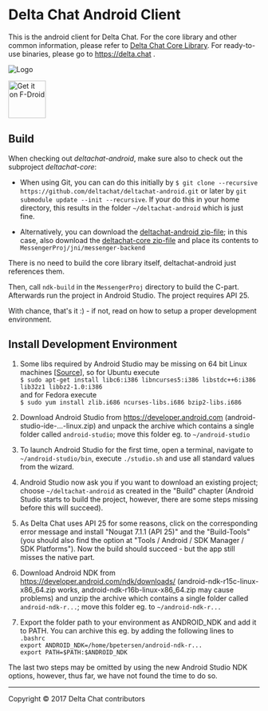 Delta Chat Android Client
================================================================================

This is the android client for Delta Chat.  For the core library and other common
information, please refer to [Delta Chat Core Library](https://github.com/deltachat/deltachat-core).
For ready-to-use binaries, please go to https://delta.chat .

![Logo](https://delta.chat/assets/features/start-img4.png)

[<img src="https://f-droid.org/badge/get-it-on.png" alt="Get it on F-Droid" height="75"/>](https://f-droid.org/packages/com.b44t.messenger)


Build
--------------------------------------------------------------------------------

When checking out _deltachat-android_, make sure also to check out the
subproject _deltachat-core_:

- When using Git, you can can do this initially by
  `$ git clone --recursive https://github.com/deltachat/deltachat-android.git`
  or later by `git submodule update --init --recursive`. If your do this in your
  home directory, this results in the folder `~/deltachat-android` which is just fine.

- Alternatively, you can download the [deltachat-android zip-file](https://github.com/deltachat/deltachat-android/archive/master.zip); in this case, also download the [deltachat-core zip-file](https://github.com/deltachat/deltachat-core/archive/master.zip) and place its contents to `MessengerProj/jni/messenger-backend` 

There is no need to build the core library itself, deltachat-android just 
references them.

Then, call `ndk-build` in the `MessengerProj` directory to build the C-part.
Afterwards run the project in Android Studio.  The project requires API 25.

With chance, that's it :) - if not, read on how to setup a proper development
environment.


Install Development Environment
--------------------------------------------------------------------------------

1. Some libs required by Android Studio may be missing on 64 bit Linux machines 
   [[Source](https://developer.android.com/studio/install.html)], so for Ubuntu execute  
   `$ sudo apt-get install libc6:i386 libncurses5:i386 libstdc++6:i386 lib32z1 libbz2-1.0:i386`  
   and for Fedora execute  
   `$ sudo yum install zlib.i686 ncurses-libs.i686 bzip2-libs.i686`
  
2. Download Android Studio from <https://developer.android.com> (android-studio-ide-...-linux.zip)
   and unpack the archive which contains a single folder called `android-studio`; 
   move this folder eg. to `~/android-studio` 

3. To launch Android Studio for the first time, open a terminal, navigate to 
   `~/android-studio/bin`, execute `./studio.sh` and use all standard values
   from the wizard.
   
4. Android Studio now ask you if you want to download an existing project; 
   choose `~/deltachat-android` as created in the "Build" chapter (Android Studio starts to
   build the project, however, there are some steps missing before this will
   succeed).
   
5. As Delta Chat uses API 25 for some reasons, click on the corresponding error
   message and install "Nougat 7.1.1 (API 25)" and the "Build-Tools" (you should
   also find the option at "Tools / Android / SDK Manager / SDK Platforms").
   Now the build should succeed - but the app still misses the native part.

6. Download Android NDK from <https://developer.android.com/ndk/downloads/>
   (android-ndk-r15c-linux-x86_64.zip works, android-ndk-r16b-linux-x86_64.zip
   may cause problems) and unzip the archive which contains a single folder
   called `android-ndk-r...`; move this folder eg. to `~/android-ndk-r...`
   
7. Export the folder path to your environment as ANDROID_NDK and add it to PATH.
   You can archive this eg. by adding the following lines to `.bashrc`  
   `export ANDROID_NDK=/home/bpetersen/android-ndk-r...`  
   `export PATH=$PATH:$ANDROID_NDK`
   
The last two steps may be omitted by using the new Android Studio NDK options,
however, thus far, we have not found the time to do so.

---

Copyright © 2017 Delta Chat contributors
